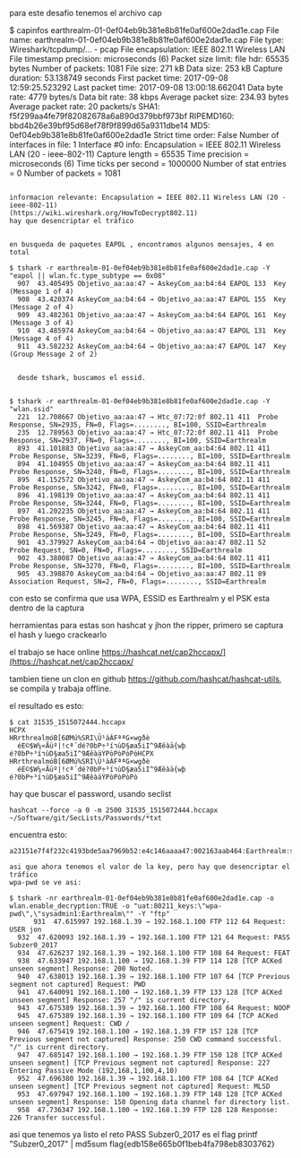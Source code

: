 
para este desafio tenemos el archivo cap 


$ capinfos earthrealm-01-0ef04eb9b381e8b81fe0af600e2dad1e.cap
File name:           earthrealm-01-0ef04eb9b381e8b81fe0af600e2dad1e.cap
File type:           Wireshark/tcpdump/... - pcap
File encapsulation:  IEEE 802.11 Wireless LAN
File timestamp precision:  microseconds (6)
Packet size limit:   file hdr: 65535 bytes
Number of packets:   1081
File size:           271 kB
Data size:           253 kB
Capture duration:    53.138749 seconds
First packet time:   2017-09-08 12:59:25.523292
Last packet time:    2017-09-08 13:00:18.662041
Data byte rate:      4779 bytes/s
Data bit rate:       38 kbps
Average packet size: 234.93 bytes
Average packet rate: 20 packets/s
SHA1:                f5f299aa4fe79f82082678a6a890d379bbf973bf
RIPEMD160:           bbd4b26e39bf95d68ef78f9f899d65a9311dbe14
MD5:                 0ef04eb9b381e8b81fe0af600e2dad1e
Strict time order:   False
Number of interfaces in file: 1
Interface #0 info:
                     Encapsulation = IEEE 802.11 Wireless LAN (20 - ieee-802-11)
                     Capture length = 65535
                     Time precision = microseconds (6)
                     Time ticks per second = 1000000
                     Number of stat entries = 0
                     Number of packets = 1081
```

informacion relevante: Encapsulation = IEEE 802.11 Wireless LAN (20 - ieee-802-11)
(https://wiki.wireshark.org/HowToDecrypt802.11)
hay que desencriptar el tráfico


en busqueda de paquetes EAPOL , encontramos algunos mensajes, 4 en total

$ tshark -r earthrealm-01-0ef04eb9b381e8b81fe0af600e2dad1e.cap -Y "eapol || wlan.fc.type_subtype == 0x08"
  907  43.405495 Objetivo_aa:aa:47 → AskeyCom_aa:b4:64 EAPOL 133  Key (Message 1 of 4)
  908  43.420374 AskeyCom_aa:b4:64 → Objetivo_aa:aa:47 EAPOL 155  Key (Message 2 of 4)
  909  43.482361 Objetivo_aa:aa:47 → AskeyCom_aa:b4:64 EAPOL 161  Key (Message 3 of 4)
  910  43.485974 AskeyCom_aa:b4:64 → Objetivo_aa:aa:47 EAPOL 131  Key (Message 4 of 4)
  911  43.582232 AskeyCom_aa:b4:64 → Objetivo_aa:aa:47 EAPOL 147  Key (Group Message 2 of 2)

  
  desde tshark, buscamos el essid.

  
$ tshark -r earthrealm-01-0ef04eb9b381e8b81fe0af600e2dad1e.cap -Y "wlan.ssid"
  221  12.708667 Objetivo_aa:aa:47 → Htc_07:72:0f 802.11 411  Probe Response, SN=2935, FN=0, Flags=........, BI=100, SSID=Earthrealm
  235  12.789563 Objetivo_aa:aa:47 → Htc_07:72:0f 802.11 411  Probe Response, SN=2937, FN=0, Flags=........, BI=100, SSID=Earthrealm
  893  41.101883 Objetivo_aa:aa:47 → AskeyCom_aa:b4:64 802.11 411  Probe Response, SN=3239, FN=0, Flags=........, BI=100, SSID=Earthrealm
  894  41.104955 Objetivo_aa:aa:47 → AskeyCom_aa:b4:64 802.11 411  Probe Response, SN=3240, FN=0, Flags=........, BI=100, SSID=Earthrealm
  895  41.152572 Objetivo_aa:aa:47 → AskeyCom_aa:b4:64 802.11 411  Probe Response, SN=3242, FN=0, Flags=........, BI=100, SSID=Earthrealm
  896  41.198139 Objetivo_aa:aa:47 → AskeyCom_aa:b4:64 802.11 411  Probe Response, SN=3244, FN=0, Flags=........, BI=100, SSID=Earthrealm
  897  41.202235 Objetivo_aa:aa:47 → AskeyCom_aa:b4:64 802.11 411  Probe Response, SN=3245, FN=0, Flags=........, BI=100, SSID=Earthrealm
  898  41.569387 Objetivo_aa:aa:47 → AskeyCom_aa:b4:64 802.11 411  Probe Response, SN=3249, FN=0, Flags=........, BI=100, SSID=Earthrealm
  901  43.379927 AskeyCom_aa:b4:64 → Objetivo_aa:aa:47 802.11 52  Probe Request, SN=0, FN=0, Flags=........, SSID=Earthrealm
  902  43.388087 Objetivo_aa:aa:47 → AskeyCom_aa:b4:64 802.11 411  Probe Response, SN=3270, FN=0, Flags=........, BI=100, SSID=Earthrealm
  905  43.398870 AskeyCom_aa:b4:64 → Objetivo_aa:aa:47 802.11 89  Association Request, SN=2, FN=0, Flags=........, SSID=Earthrealm
```
con esto se confirma que usa WPA, ESSID es Earthrealm y el PSK esta dentro de la captura

herramientas para estas son hashcat y jhon the ripper, primero se captura el hash y luego crackearlo

el trabajo se hace online 
https://hashcat.net/cap2hccapx/](https://hashcat.net/cap2hccapx/

tambien tiene un clon en github https://github.com/hashcat/hashcat-utils, se compila y trabaja offline.

el resultado es esto:



```
$ cat 31535_1515072444.hccapx
HCPX
HRrthrealmóB[6ØMú%SRI\Ü¹äÁFªªG×wgðè
  éE©$W¼«Ãüº|!cª´dé?0bP÷³í٦ùD§æa5iI^9Æêàä{wþ
é?0bP÷³í٦ùD§æa5iI^9ÆêàäÝPòPòPòPòHCPX
HRrthrealmóB[6ØMú%SRI\Ü¹äÁFªªG×wgðè
  éE©$W¼«Ãüº|!cª´dé?0bP÷³í٦ùD§æa5iI^9Æêàä{wþ
é?0bP÷³í٦ùD§æa5iI^9ÆêàäÝPòPòPòPò
```
hay que buscar el password, usando seclist 

	hashcat --force -a 0 -m 2500 31535_1515072444.hccapx ~/Software/git/SecLists/Passwords/*txt
	
encuentra esto:

	a23151e7f4f232c4193bde5aa7969b52:e4c146aaaa47:002163aab464:Earthrealm:sysadmin1
	
	asi que ahora tenemos el valor de la key, pero hay que desencriptar el tráfico 
	wpa-pwd se ve asi: 
	
```
$ tshark -nr earthrealm-01-0ef04eb9b381e8b81fe0af600e2dad1e.cap -o wlan.enable_decryption:TRUE -o "uat:80211_keys:\"wpa-pwd\",\"sysadmin1:Earthrealm\"" -Y "ftp"
	  931  47.615997 192.168.1.39 → 192.168.1.100 FTP 112 64 Request: USER jon
  932  47.620093 192.168.1.39 → 192.168.1.100 FTP 121 64 Request: PASS Subzer0_2017
  934  47.626237 192.168.1.39 → 192.168.1.100 FTP 108 64 Request: FEAT
  938  47.633947 192.168.1.100 → 192.168.1.39 FTP 114 128 [TCP ACKed unseen segment] Response: 200 Noted.
  940  47.638013 192.168.1.39 → 192.168.1.100 FTP 107 64 [TCP Previous segment not captured] Request: PWD
  941  47.640091 192.168.1.100 → 192.168.1.39 FTP 133 128 [TCP ACKed unseen segment] Response: 257 "/" is current directory.
  943  47.675389 192.168.1.39 → 192.168.1.100 FTP 108 64 Request: NOOP
  945  47.675389 192.168.1.39 → 192.168.1.100 FTP 109 64 [TCP ACKed unseen segment] Request: CWD /
  946  47.675419 192.168.1.100 → 192.168.1.39 FTP 157 128 [TCP Previous segment not captured] Response: 250 CWD command successful. "/" is current directory.
  947  47.685147 192.168.1.100 → 192.168.1.39 FTP 150 128 [TCP ACKed unseen segment] [TCP Previous segment not captured] Response: 227 Entering Passive Mode (192,168,1,100,4,10)
  952  47.696380 192.168.1.39 → 192.168.1.100 FTP 108 64 [TCP ACKed unseen segment] [TCP Previous segment not captured] Request: MLSD
  953  47.697947 192.168.1.100 → 192.168.1.39 FTP 148 128 [TCP ACKed unseen segment] Response: 150 Opening data channel for directory list.
  958  47.736347 192.168.1.100 → 192.168.1.39 FTP 128 128 Response: 226 Transfer successful.
```
asi que tenemos ya listo el reto 
PASS Subzer0_2017 es el flag 
printf "Subzer0_2017" | md5sum
flag{edb158e665b0f1beb4fa798eb8303762}
